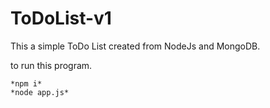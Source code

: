 # ToDoList-v1
This a simple ToDo List created from NodeJs and MongoDB.

to run this program.

```
*npm i*
*node app.js*
```
